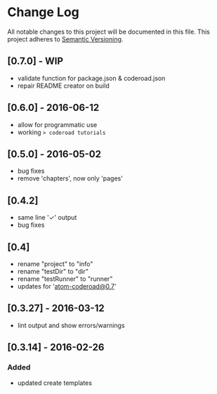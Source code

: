 # Change Log
All notable changes to this project will be documented in this file.
This project adheres to [Semantic Versioning](http://semver.org/).

## [0.7.0] - WIP
- validate function for package.json & coderoad.json
- repair README creator on build

## [0.6.0] - 2016-06-12
- allow for programmatic use
- working `> coderoad tutorials`

## [0.5.0] - 2016-05-02
- bug fixes
- remove 'chapters', now only 'pages'

## [0.4.2]
- same line '✓' output
- bug fixes

## [0.4]
- rename "project" to "info"
- rename "testDir" to "dir"
- rename "testRunner" to "runner"
- updates for 'atom-coderoad@0.7'

## [0.3.27] - 2016-03-12
- lint output and show errors/warnings

## [0.3.14] - 2016-02-26
### Added
- updated create templates
